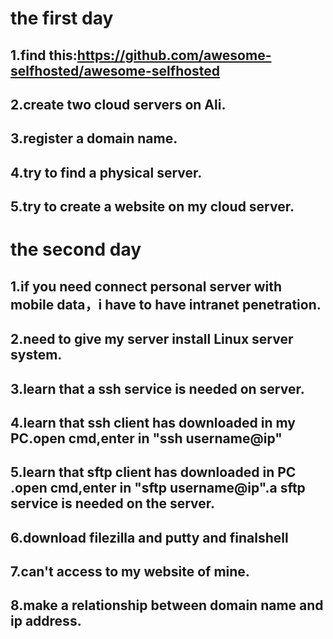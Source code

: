 # the first day 

## 1.find this:https://github.com/awesome-selfhosted/awesome-selfhosted

## 2.create two cloud servers on Ali.

## 3.register a domain name.

## 4.try to find a physical server.

## 5.try to create a website on my cloud server.



# the second day 

## 1.if you need connect personal server with mobile data，i have to have intranet penetration.

## 2.need to give my server install Linux server system.
## 3.learn that a ssh service is needed on server.
## 4.learn that ssh client has downloaded in my PC.open cmd,enter in "ssh username@ip"
## 5.learn that sftp client has downloaded in PC .open cmd,enter in "sftp username@ip".a sftp service is needed on the server.
## 6.download filezilla and putty and finalshell 
## 7.can't access to my website of mine.
## 8.make a relationship between domain name and ip address.